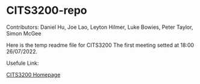 # CITS3200-repo

Contributors: Daniel Hu, Joe Lao, Leyton Hilmer, Luke Bowies, Peter Taylor, Simon McGee

Here is the temp readme file for CITS3200
The first meeting setted at 18:00 26/07/2022.

Usefule Link:

[CITS3200 Homepage](https://teaching.csse.uwa.edu.au/units/CITS3200/index.html)

